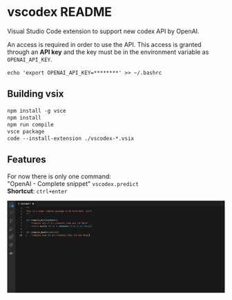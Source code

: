 # vscodex README

Visual Studio Code extension to support new codex API by OpenAI.

An access is required in order to use the API. This access is granted through an **API key** and the key must be in the environment variable as `OPENAI_API_KEY`.

```
echo 'export OPENAI_API_KEY=********' >> ~/.bashrc
```

## Building vsix

```
npm install -g vsce
npm install
npm run compile
vsce package
code --install-extension ./vscodex-*.vsix
```

## Features

For now there is only one command:\
"OpenAI - Complete snippet" `vscodex.predict`\
**Shortcut**: `ctrl+enter`

![animation](assets/animation.gif)
